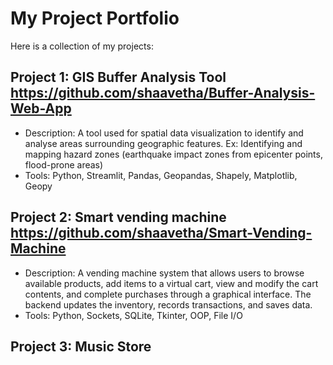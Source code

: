 # My Project Portfolio

Here is a collection of my projects:

## Project 1: GIS Buffer Analysis Tool https://github.com/shaavetha/Buffer-Analysis-Web-App
- Description: A tool used for spatial data visualization to identify and analyse areas surrounding geographic features. Ex: Identifying and mapping hazard zones (earthquake impact zones from epicenter points, flood-prone areas)
- Tools: Python, Streamlit, Pandas, Geopandas, Shapely, Matplotlib, Geopy

## Project 2: Smart vending machine https://github.com/shaavetha/Smart-Vending-Machine
- Description: A vending machine system that allows users to browse available products, add items to a virtual cart, view and modify the cart contents, and complete purchases through a graphical interface. The backend updates the inventory, records transactions, and saves data.
- Tools: Python, Sockets, SQLite, Tkinter, OOP, File I/O

## Project 3: Music Store
